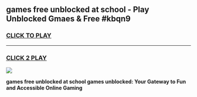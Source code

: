 
## games free unblocked at school - Play Unblocked Gmaes & Free #kbqn9
<h3>
<a href="https://premium.freeplayer.one?title=games_free_unblocked_at_school&ref=03M">CLICK TO PLAY</a></h3>
<hr>

<h3>
<a href="https://premium.freeplayer.one?title=games_free_unblocked_at_school&ref=03M">CLICK 2 PLAY</a>
  
</h3>

<a href="https://premium.freeplayer.one?title=games_free_unblocked_at_school&ref=03M"><img src="https://clearcache.store/games.png"></a>


**games free unblocked at school games unblocked: Your Gateway to Fun and Accessible Online Gaming**
